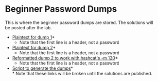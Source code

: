 # Beginner Password Dumps  

This is where the beginner password dumps are stored.  The solutions will be posted after the lab.  
* [Plaintext for dump 1](https://github.com/JonZeolla/Presentation_Materials/tree/master/Password-Cracking_2015-09-24/Beginner/Password_Dumps/.Solutions/Dump1-Beginner-Plaintext.txt)\*  
  * Note that the first line is a header, not a password  
* [Plaintext for dump 2](https://github.com/JonZeolla/Presentation_Materials/tree/master/Password-Cracking_2015-09-24/Beginner/Password_Dumps/.Solutions/Dump2-Beginner-Plaintext.txt)\*  
  * Note that the first line is a header, not a password  
* [Reformatted dump 2 to work with hashcat's -m 120](https://github.com/JonZeolla/Presentation_Materials/tree/master/Password-Cracking_2015-09-24/Beginner/Password_Dumps/.Solutions/Dump2-Beginner-Reformatted.txt)\*  
  * Note that the first line is a header, not a password  
* [Script to generate the dumps](https://github.com/JonZeolla/Presentation_Materials/tree/master/Password-Cracking_2015-09-24/Beginner/Password_Dumps/.Solutions/Gen-Beginner.sh)\*  
\* Note that these links will be broken until the solutions are published.  

